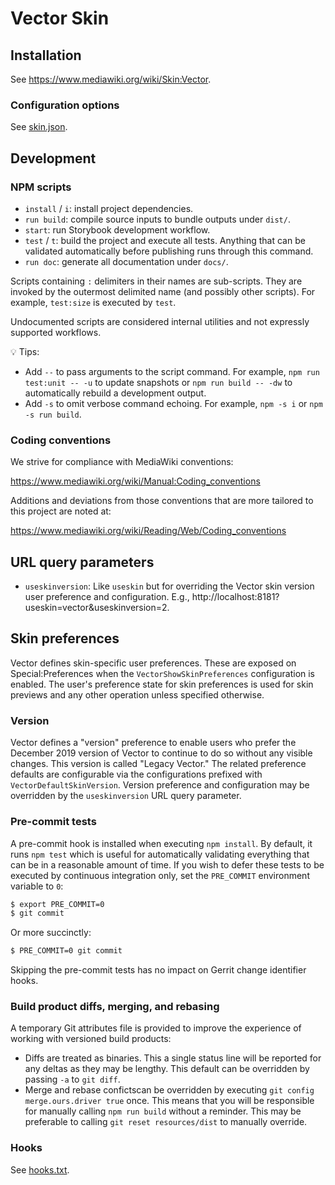 Vector Skin
========================

Installation
------------

See <https://www.mediawiki.org/wiki/Skin:Vector>.

### Configuration options

See [skin.json](skin.json).

Development
-----------

### NPM scripts

-   `install` / `i`: install project dependencies.
-   `run build`: compile source inputs to bundle outputs under `dist/`.
-   `start`: run Storybook development workflow.
-   `test` / `t`: build the project and execute all tests. Anything that can be validated
    automatically before publishing runs through this command.
-   `run doc`: generate all documentation under `docs/`.

Scripts containing `:` delimiters in their names are sub-scripts. They are invoked by the outermost
delimited name (and possibly other scripts). For example, `test:size` is executed by `test`.

Undocumented scripts are considered internal utilities and not expressly supported workflows.

💡 Tips:

-   Add `--` to pass arguments to the script command. For example, `npm run test:unit -- -u` to
    update snapshots or `npm run build -- -dw` to automatically rebuild a development output.
-   Add `-s` to omit verbose command echoing. For example, `npm -s i` or `npm -s run build`.

### Coding conventions

We strive for compliance with MediaWiki conventions:

<https://www.mediawiki.org/wiki/Manual:Coding_conventions>

Additions and deviations from those conventions that are more tailored to this
project are noted at:

<https://www.mediawiki.org/wiki/Reading/Web/Coding_conventions>

URL query parameters
--------------------

- `useskinversion`: Like `useskin` but for overriding the Vector skin version
  user preference and configuration. E.g.,
  http://localhost:8181?useskin=vector&useskinversion=2.

Skin preferences
----------------

Vector defines skin-specific user preferences. These are exposed on
Special:Preferences when the `VectorShowSkinPreferences` configuration is
enabled. The user's preference state for skin preferences is used for skin
previews and any other operation unless specified otherwise.

### Version

Vector defines a "version" preference to enable users who prefer the December
2019 version of Vector to continue to do so without any visible changes. This
version is called "Legacy Vector." The related preference defaults are
configurable via the configurations prefixed with `VectorDefaultSkinVersion`.
Version preference and configuration may be overridden by the `useskinversion`
URL query parameter.

### Pre-commit tests

A pre-commit hook is installed when executing `npm install`. By default, it runs
`npm test` which is useful for automatically validating everything that can be
in a reasonable amount of time. If you wish to defer these tests to be executed
by continuous integration only, set the `PRE_COMMIT` environment variable to `0`:

```bash
$ export PRE_COMMIT=0
$ git commit
```

Or more succinctly:

```bash
$ PRE_COMMIT=0 git commit
```

Skipping the pre-commit tests has no impact on Gerrit change identifier hooks.

### Build product diffs, merging, and rebasing

A temporary Git attributes file is provided to improve the experience of working with versioned
build products:

-   Diffs are treated as binaries. This a single status line will be reported for any deltas as they
    may be lengthy. This default can be overridden by passing `-a` to `git diff`.
-   Merge and rebase confictscan be overridden by executing `git config merge.ours.driver true`
    once. This means that you will be responsible for manually calling `npm run build` without a
    reminder. This may be preferable to calling `git reset resources/dist` to manually override.

### Hooks

See [hooks.txt](hooks.txt).
